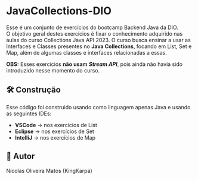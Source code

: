 # JavaCollections-DIO
Esse é um conjunto de exercícios do bootcamp Backend Java da DIO. <br>
O objetivo geral destes exercícios é fixar o conhecimento adquirido nas aulas do curso Collections Java API 2023. O curso busca ensinar a usar as Interfaces e Classes presentes no **Java Collections**, focando em List, Set e Map, além de algumas classes e interfaces relacionadas a essas. <br>

**OBS:** Esses exercícios **não usam** ***Stream API***, pois ainda não havia sido introduzido nesse momento do curso.

## :hammer_and_wrench: Construção
Esse código foi construido usando como linguagem apenas Java e usando as seguintes IDEs:
- **VSCode** -> nos exercícios de List
- **Eclipse** -> nos exercícios de Set
- **IntelliJ** -> nos exercícios de Map

## :dragon_face: Autor
Nícolas Oliveira Matos (KingKarpa)